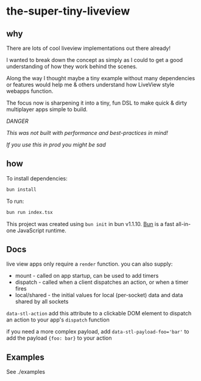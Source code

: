 # the-super-tiny-liveview

## why

There are lots of cool liveview implementations out there already!

I wanted to break down the concept as simply as I could to get a good understanding of how they work behind the scenes.

Along the way I thought maybe a tiny example without many dependencies or features would help me & others understand how LiveView style webapps function.

The focus now is sharpening it into a tiny, fun DSL to make quick & dirty multiplayer apps simple to build.

*DANGER*

*This was not built with performance and best-practices in mind!*

*If you use this in prod you might be sad*

## how

To install dependencies:

```bash
bun install
```

To run:

```bash
bun run index.tsx
```

This project was created using `bun init` in bun v1.1.10. [Bun](https://bun.sh) is a fast all-in-one JavaScript runtime.

## Docs

live view apps only require a `render` function. you can also supply:
* mount - called on app startup, can be used to add timers
* dispatch - called when a client dispatches an action, or when a timer fires
* local/shared - the initial values for local (per-socket) data and data shared by all sockets

`data-stl-action`
add this attribute to a clickable DOM element to dispatch an action to your app's `dispatch` function

if you need a more complex payload, add `data-stl-payload-foo='bar'` to add the payload `{foo: bar}` to your action

## Examples

See ./examples
